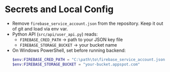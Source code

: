 # Secrets and Local Config

- Remove `firebase_service_account.json` from the repository. Keep it out of git and load via env var.
- Python API (`src/api/user_api.py`) reads:
  - `FIREBASE_CRED_PATH` -> path to your JSON key file
  - `FIREBASE_STORAGE_BUCKET` -> your bucket name
- On Windows PowerShell, set before running backend:
  ```powershell
  $env:FIREBASE_CRED_PATH = "C:\path\to\firebase_service_account.json"
  $env:FIREBASE_STORAGE_BUCKET = "your-bucket.appspot.com"
  ```
